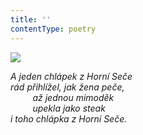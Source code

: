 ```yaml
---
title: ''
contentType: poetry
---
```


<section>

![](../Images/024.jpg)

_A jeden chlápek z Horní Seče  
rád přihlížel, jak žena peče,  
         až jednou mimoděk  
         upekla jako steak  
i toho chlápka z Horní Seče._

</section>
